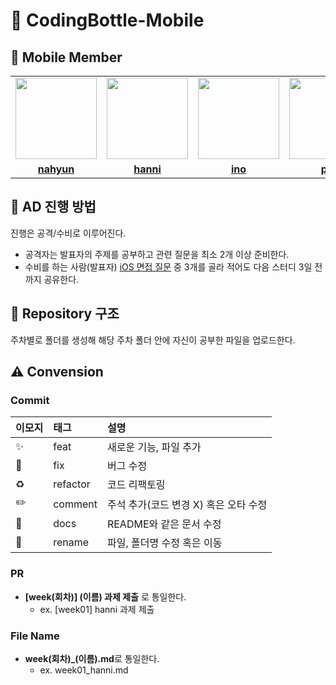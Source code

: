 # 📱 CodingBottle-Mobile

## 💖 Mobile Member
<table>
 <tr>
    <td align="center"><a href="https://github.com/Surviveyeomi"><img src="https://avatars.githubusercontent.com/u/108610989?v=4" width="130px;" alt=""></a></td>
    <td align="center"><a href="https://github.com/hanni66"><img src="https://avatars.githubusercontent.com/u/72500673?v=4" width="130px;" alt=""></a></td>
    <td align="center"><a href="https://github.com/inhomun"><img src="https://avatars.githubusercontent.com/u/101095144?v=4" width="130px;" alt=""></a></td>
    <td align="center"><a href="https://github.com/ParkSY0919"><img src="https://avatars.githubusercontent.com/u/114901417?v=4" width="130px;" alt=""></a></td>
    <td align="center"><a href="https://github.com/devpark435"><img src="https://avatars.githubusercontent.com/u/112539563?v=4" width="130px;" alt=""></a></td>
    <td align="center"><a href="https://github.com/0420yun"><img src="https://avatars.githubusercontent.com/u/90887498?v=4" width="130px;" alt=""></a></td>
  </tr>
  <tr>
    <td align="center"><a href="https://github.com/Surviveyeomi"><b>nahyun</b></a></td>
    <td align="center"><a href="https://github.com/hanni66"><b>hanni</b></a></td>
    <td align="center"><a href="https://github.com/inhomun"><b>ino</b></a></td>
    <td align="center"><a href="https://github.com/ParkSY0919"><b>psy</b></a></td>
    <td align="center"><a href="https://github.com/devpark435"><b>hyunryeol</b></a></td>
    <td align="center"><a href="https://github.com/0420yun"><b>rosé</b></a></td>
  </tr>
  </table>

## 🌟 AD 진행 방법

진행은 공격/수비로 이루어진다.

- 공격자는 발표자의 주제를 공부하고 관련 질문을 최소 2개 이상 준비한다.
- 수비를 하는 사람(발표자) [iOS 면접 질문](https://github.com/JeaSungLEE/iOSInterviewquestions) 중 3개를 골라 적어도 다음 스터디 3일 전까지 공유한다.

## 🛟 Repository 구조
주차별로 폴더를 생성해 해당 주차 폴더 안에 자신이 공부한 파일을 업로드한다.

## ⚠️ Convension
### Commit
| 이모지 | 태그     | 설명                                  |
| :----- | :------- | :------------------------------------ |
| ✨     | feat     | 새로운 기능, 파일 추가                      |
| 🐛     | fix      | 버그 수정                             |
| ♻️     | refactor | 코드 리팩토링                         |
| ✏️     | comment  | 주석 추가(코드 변경 X) 혹은 오타 수정 |
| 📝     | docs     | README와 같은 문서 수정               |
| 🚚     | rename   | 파일, 폴더명 수정 혹은 이동           |

### PR
- **[week(회차)] (이름) 과제 제출** 로 통일한다.
    - ex. [week01] hanni 과제 제출

### File Name
- **week(회차)_(이름).md**로 통일한다.
    - ex. week01_hanni.md
